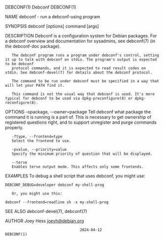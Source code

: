 DEBCONF(1)								    Debconf								    DEBCONF(1)

NAME
       debconf - run a debconf-using program

SYNOPSIS
	debconf [options] command [args]

DESCRIPTION
       Debconf is a configuration system for Debian packages. For a debconf overview and documentation for sysadmins, see debconf(7) (in the debconf-doc
       package).

       The debconf program runs a program under debconf's control, setting it up to talk with debconf on stdio. The program's output is expected to be debconf
       protocol commands, and it is expected to read result codes on stdin. See debconf-devel(7) for details about the debconf protocol.

       The command to be run under debconf must be specified in a way that will let your PATH find it.

       This command is not the usual way that debconf is used. It's more typical for debconf to be used via dpkg-preconfigure(8) or dpkg-reconfigure(8).

OPTIONS
       -opackage, --owner=package
	   Tell	 debconf what package the command it is running is a part of. This is necessary to get ownership of registered questions right, and to support
	   unregister and purge commands properly.

       -ftype, --frontend=type
	   Select the frontend to use.

       -pvalue, --priority=value
	   Specify the minimum priority of question that will be displayed.

       --terse
	   Enables terse output mode. This affects only some frontends.

EXAMPLES
       To debug a shell script that uses debconf, you might use:

	DEBCONF_DEBUG=developer debconf my-shell-prog

       Or, you might use this:

	debconf --frontend=readline sh -x my-shell-prog

SEE ALSO
       debconf-devel(7), debconf(7)

AUTHOR
       Joey Hess <joeyh@debian.org>

									  2024-04-12								    DEBCONF(1)
